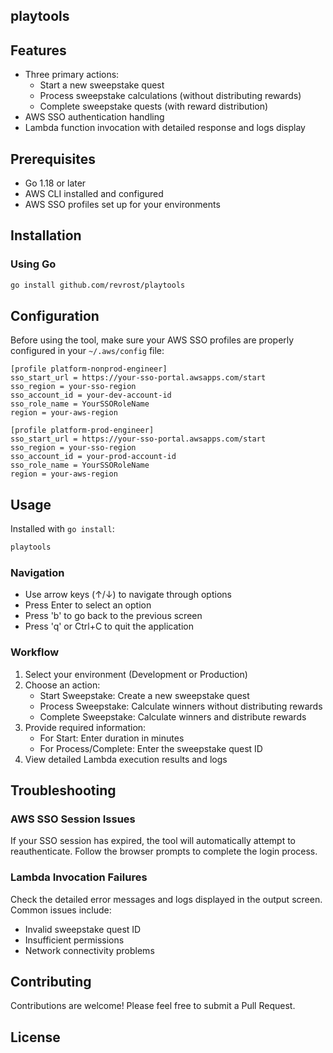 ## playtools

## Features

- Three primary actions:
  - Start a new sweepstake quest
  - Process sweepstake calculations (without distributing rewards)
  - Complete sweepstake quests (with reward distribution)
- AWS SSO authentication handling
- Lambda function invocation with detailed response and logs display

## Prerequisites

- Go 1.18 or later
- AWS CLI installed and configured
- AWS SSO profiles set up for your environments

## Installation

### Using Go

```bash
go install github.com/revrost/playtools
```

## Configuration

Before using the tool, make sure your AWS SSO profiles are properly configured in your `~/.aws/config` file:

```
[profile platform-nonprod-engineer]
sso_start_url = https://your-sso-portal.awsapps.com/start
sso_region = your-sso-region
sso_account_id = your-dev-account-id
sso_role_name = YourSSORoleName
region = your-aws-region

[profile platform-prod-engineer]
sso_start_url = https://your-sso-portal.awsapps.com/start
sso_region = your-sso-region
sso_account_id = your-prod-account-id
sso_role_name = YourSSORoleName
region = your-aws-region
```

## Usage

Installed with `go install`:

```bash
playtools
```

### Navigation

- Use arrow keys (↑/↓) to navigate through options
- Press Enter to select an option
- Press 'b' to go back to the previous screen
- Press 'q' or Ctrl+C to quit the application

### Workflow

1. Select your environment (Development or Production)
2. Choose an action:
   - Start Sweepstake: Create a new sweepstake quest
   - Process Sweepstake: Calculate winners without distributing rewards
   - Complete Sweepstake: Calculate winners and distribute rewards
3. Provide required information:
   - For Start: Enter duration in minutes
   - For Process/Complete: Enter the sweepstake quest ID
4. View detailed Lambda execution results and logs

## Troubleshooting

### AWS SSO Session Issues

If your SSO session has expired, the tool will automatically attempt to reauthenticate. Follow the browser prompts to complete the login process.

### Lambda Invocation Failures

Check the detailed error messages and logs displayed in the output screen. Common issues include:

- Invalid sweepstake quest ID
- Insufficient permissions
- Network connectivity problems

## Contributing

Contributions are welcome! Please feel free to submit a Pull Request.

## License

